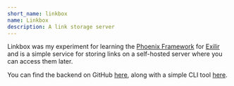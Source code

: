 ```yaml
---
short_name: linkbox
name: Linkbox
description: A link storage server
---
```


Linkbox was my experiment for learning the [Phoenix Framework](https://phoenixframework.org) for [Exilir](https://elixir-lang.org) and is a simple service
for storing links on a self-hosted server where you can access them later.

You can find the backend on GitHub [here](https://github.com/ashisbored/linkbox-backend), along with a simple CLI tool [here](https://github.com/ashisbored/linbox-cli).
